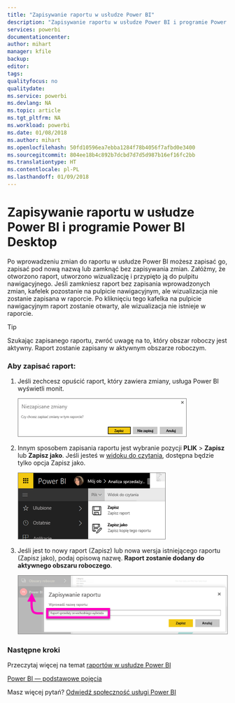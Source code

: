 ```yaml
---
title: "Zapisywanie raportu w usłudze Power BI"
description: "Zapisywanie raportu w usłudze Power BI i programie Power BI Desktop"
services: powerbi
documentationcenter: 
author: mihart
manager: kfile
backup: 
editor: 
tags: 
qualityfocus: no
qualitydate: 
ms.service: powerbi
ms.devlang: NA
ms.topic: article
ms.tgt_pltfrm: NA
ms.workload: powerbi
ms.date: 01/08/2018
ms.author: mihart
ms.openlocfilehash: 50fd10596ea7ebba1284f78b4056f7afbd0e3400
ms.sourcegitcommit: 804ee18b4c892b7dcbd7d7d5d987b16ef16fc2bb
ms.translationtype: HT
ms.contentlocale: pl-PL
ms.lasthandoff: 01/09/2018
---
```

# <a name="save-a-report-in-power-bi-service-and-power-bi-desktop"></a>Zapisywanie raportu w usłudze Power BI i programie Power BI Desktop
Po wprowadzeniu zmian do raportu w usłudze Power BI możesz zapisać go, zapisać pod nową nazwą lub zamknąć bez zapisywania zmian. Załóżmy, że otworzono raport, utworzono wizualizację i przypięto ją do pulpitu nawigacyjnego. Jeśli zamkniesz raport bez zapisania wprowadzonych zmian, kafelek pozostanie na pulpicie nawigacyjnym, ale wizualizacja nie zostanie zapisana w raporcie. Po kliknięciu tego kafelka na pulpicie nawigacyjnym raport zostanie otwarty, ale wizualizacja nie istnieje w raporcie.

> [!TIP]
> Szukając zapisanego raportu, zwróć uwagę na to, który obszar roboczy jest aktywny. Raport zostanie zapisany w aktywnym obszarze roboczym.
> 
> 

### <a name="to-save-a-report"></a>Aby zapisać raport:
1. Jeśli zechcesz opuścić raport, który zawiera zmiany, usługa Power BI wyświetli monit.
   
   ![](media/service-report-save/power-bi-unsaved.png)
2. Innym sposobem zapisania raportu jest wybranie pozycji **PLIK** \> **Zapisz** lub **Zapisz jako**. Jeśli jesteś w [widoku do czytania](service-reading-view-and-editing-view.md), dostępna będzie tylko opcja Zapisz jako. 
   
   ![](media/service-report-save/power-bi-save-new.png)
3. Jeśli jest to nowy raport (Zapisz) lub nowa wersja istniejącego raportu (Zapisz jako), podaj opisową nazwę.  **Raport zostanie dodany do aktywnego obszaru roboczego**.
   
    ![](media/service-report-save/power-bi-save-dialog.png)

### <a name="next-steps"></a>Następne kroki
Przeczytaj więcej na temat [raportów w usłudze Power BI](service-reports.md)

[Power BI — podstawowe pojęcia](service-basic-concepts.md)

Masz więcej pytań? [Odwiedź społeczność usługi Power BI](http://community.powerbi.com/)

